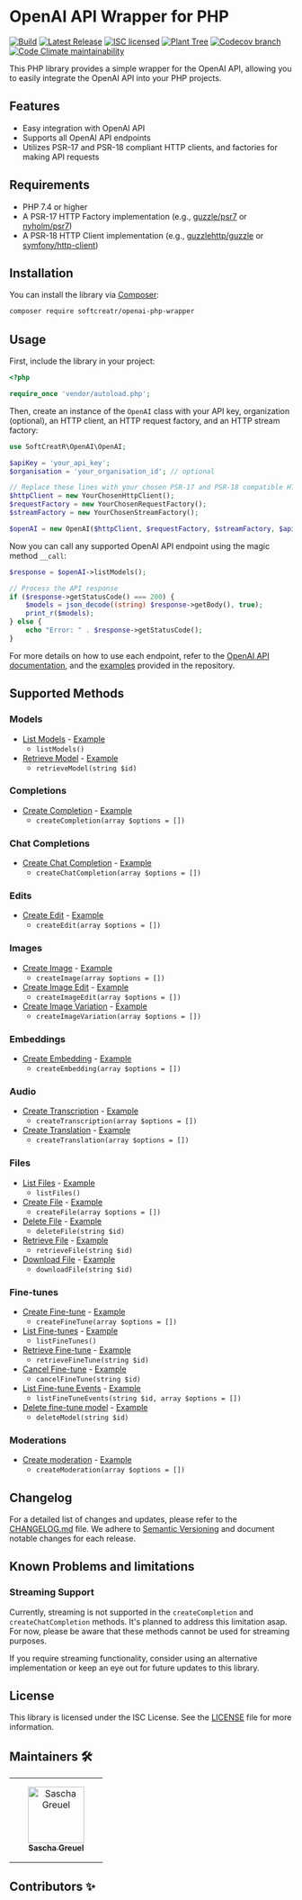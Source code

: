 # OpenAI API Wrapper for PHP

[![Build](https://img.shields.io/github/actions/workflow/status/SoftCreatR/php-openai-sdk/.github/workflows/create-release.yml?branch=main)](https://github.com/SoftCreatR/php-openai-sdk/actions/workflows/create-release.yml) [![Latest Release](https://img.shields.io/packagist/v/SoftCreatR/php-openai-sdk?color=blue&label=Latest%20Release)](https://packagist.org/packages/softcreatr/php-openai-sdk) [![ISC licensed](https://img.shields.io/badge/license-ISC-blue.svg)](./LICENSE.md) [![Plant Tree](https://img.shields.io/badge/dynamic/json?color=brightgreen&label=Plant%20Tree&query=%24.total&url=https%3A%2F%2Fpublic.offset.earth%2Fusers%2Fsoftcreatr%2Ftrees)](https://ecologi.com/softcreatr?r=61212ab3fc69b8eb8a2014f4) [![Codecov branch](https://img.shields.io/codecov/c/github/SoftCreatR/php-openai-sdk)](https://codecov.io/gh/SoftCreatR/php-openai-sdk) [![Code Climate maintainability](https://img.shields.io/codeclimate/maintainability-percentage/SoftCreatR/php-openai-sdk)](https://codeclimate.com/github/SoftCreatR/php-openai-sdk)

This PHP library provides a simple wrapper for the OpenAI API, allowing you to easily integrate the OpenAI API into your PHP projects.


## Features

-   Easy integration with OpenAI API
-   Supports all OpenAI API endpoints
-   Utilizes PSR-17 and PSR-18 compliant HTTP clients, and factories for making API requests

## Requirements

-   PHP 7.4 or higher
-   A PSR-17 HTTP Factory implementation (e.g., [guzzle/psr7](https://github.com/guzzle/psr7) or [nyholm/psr7](https://github.com/Nyholm/psr7))
-   A PSR-18 HTTP Client implementation (e.g., [guzzlehttp/guzzle](https://github.com/guzzle/guzzle) or [symfony/http-client](https://github.com/symfony/http-client))

## Installation

You can install the library via [Composer](https://getcomposer.org/):

```bash
composer require softcreatr/openai-php-wrapper
```

## Usage

First, include the library in your project:

```php
<?php

require_once 'vendor/autoload.php';
```

Then, create an instance of the `OpenAI` class with your API key, organization (optional), an HTTP client, an HTTP request factory, and an HTTP stream factory:

```php
use SoftCreatR\OpenAI\OpenAI;

$apiKey = 'your_api_key';
$organisation = 'your_organisation_id'; // optional

// Replace these lines with your chosen PSR-17 and PSR-18 compatible HTTP client and factories
$httpClient = new YourChosenHttpClient();
$requestFactory = new YourChosenRequestFactory();
$streamFactory = new YourChosenStreamFactory();

$openAI = new OpenAI($httpClient, $requestFactory, $streamFactory, $apiKey, $organisation);
```

Now you can call any supported OpenAI API endpoint using the magic method `__call`:

```php
$response = $openAI->listModels();

// Process the API response
if ($response->getStatusCode() === 200) {
    $models = json_decode((string) $response->getBody(), true);
    print_r($models);
} else {
    echo "Error: " . $response->getStatusCode();
}
```

For more details on how to use each endpoint, refer to the [OpenAI API documentation](https://platform.openai.com/docs/api-reference), and the [examples](https://github.com/SoftCreatR/php-openai-sdk/tree/main/examples) provided in the repository.

## Supported Methods

### Models
-   [List Models](https://platform.openai.com/docs/api-reference/models/list) - [Example](https://github.com/SoftCreatR/php-openai-sdk/blob/main/examples/models/listModels.php)
    -   `listModels()`
-   [Retrieve Model](https://platform.openai.com/docs/api-reference/models/retrieve) - [Example](https://github.com/SoftCreatR/php-openai-sdk/blob/main/examples/models/retrieveModel.php)
    -   `retrieveModel(string $id)`

### Completions
-   [Create Completion](https://platform.openai.com/docs/api-reference/completions/create) - [Example](https://github.com/SoftCreatR/php-openai-sdk/blob/main/examples/completions/createCompletion.php)
    -   `createCompletion(array $options = [])`

### Chat Completions
-   [Create Chat Completion](https://platform.openai.com/docs/api-reference/chat/create) - [Example](https://github.com/SoftCreatR/php-openai-sdk/blob/main/examples/chat/createChatCompletion.php)
    -   `createChatCompletion(array $options = [])`

### Edits
-   [Create Edit](https://platform.openai.com/docs/api-reference/edits/create) - [Example](https://github.com/SoftCreatR/php-openai-sdk/blob/main/examples/edits/createEdit.php)
    -   `createEdit(array $options = [])`

### Images
-   [Create Image](https://platform.openai.com/docs/api-reference/images/create) - [Example](https://github.com/SoftCreatR/php-openai-sdk/blob/main/examples/images/createImage.php)
    -   `createImage(array $options = [])`
-   [Create Image Edit](https://platform.openai.com/docs/api-reference/images/create-edit) - [Example](https://github.com/SoftCreatR/php-openai-sdk/blob/main/examples/images/createImageEdit.php)
    -   `createImageEdit(array $options = [])`
-   [Create Image Variation](https://platform.openai.com/docs/api-reference/images/create-variation) - [Example](https://github.com/SoftCreatR/php-openai-sdk/blob/main/examples/images/createImageVariation.php)
    -   `createImageVariation(array $options = [])`

### Embeddings
-   [Create Embedding](https://platform.openai.com/docs/api-reference/embeddings/create) - [Example](https://github.com/SoftCreatR/php-openai-sdk/blob/main/examples/embeddings/createEmbedding.php)
    -   `createEmbedding(array $options = [])`

### Audio
-   [Create Transcription](https://platform.openai.com/docs/api-reference/audio/create) - [Example](https://github.com/SoftCreatR/php-openai-sdk/blob/main/examples/audio/createTranscription.php)
    -   `createTranscription(array $options = [])`
-   [Create Translation](https://platform.openai.com/docs/api-reference/audio/create) - [Example](https://github.com/SoftCreatR/php-openai-sdk/blob/main/examples/audio/createTranslation.php)
    -   `createTranslation(array $options = [])`

### Files
-   [List Files](https://platform.openai.com/docs/api-reference/files/list) - [Example](https://github.com/SoftCreatR/php-openai-sdk/blob/main/examples/files/listFiles.php)
    -   `listFiles()`
-   [Create File](https://platform.openai.com/docs/api-reference/files/upload) - [Example](https://github.com/SoftCreatR/php-openai-sdk/blob/main/examples/files/createFile.php)
    -   `createFile(array $options = [])`
-   [Delete File](https://platform.openai.com/docs/api-reference/files/delete) - [Example](https://github.com/SoftCreatR/php-openai-sdk/blob/main/examples/files/deleteFile.php)
    -   `deleteFile(string $id)`
-   [Retrieve File](https://platform.openai.com/docs/api-reference/files/retrieve) - [Example](https://github.com/SoftCreatR/php-openai-sdk/blob/main/examples/files/retrieveFile.php)
    -   `retrieveFile(string $id)`
-   [Download File](https://platform.openai.com/docs/api-reference/files/retrieve-content) - [Example](https://github.com/SoftCreatR/php-openai-sdk/blob/main/examples/files/downloadFile.php)
    -   `downloadFile(string $id)`

### Fine-tunes
-   [Create Fine-tune](https://platform.openai.com/docs/api-reference/fine-tunes/create) - [Example](https://github.com/SoftCreatR/php-openai-sdk/blob/main/examples/fine-tunes/createFineTune.php)
    -   `createFineTune(array $options = [])`
-   [List Fine-tunes](https://platform.openai.com/docs/api-reference/fine-tunes/list) - [Example](https://github.com/SoftCreatR/php-openai-sdk/blob/main/examples/fine-tunes/listFineTunes.php)
    -   `listFineTunes()`
-   [Retrieve Fine-tune](https://platform.openai.com/docs/api-reference/fine-tunes/retrieve) - [Example](https://github.com/SoftCreatR/php-openai-sdk/blob/main/examples/fine-tunes/retrieveFineTune.php)
    -   `retrieveFineTune(string $id)`
-   [Cancel Fine-tune](https://platform.openai.com/docs/api-reference/fine-tunes/cancel) - [Example](https://github.com/SoftCreatR/php-openai-sdk/blob/main/examples/fine-tunes/cancelFineTune.php)
    -   `cancelFineTune(string $id)`
-   [List Fine-tune Events](https://platform.openai.com/docs/api-reference/fine-tunes/events) - [Example](https://github.com/SoftCreatR/php-openai-sdk/blob/main/examples/fine-tunes/listFineTuneEvents.php)
    -   `listFineTuneEvents(string $id, array $options = [])`
-   [Delete fine-tune model](https://platform.openai.com/docs/api-reference/fine-tunes/delete-model) - [Example](https://github.com/SoftCreatR/php-openai-sdk/blob/main/examples/fine-tunes/deleteModel.php)
    -   `deleteModel(string $id)`

### Moderations
-   [Create moderation](https://platform.openai.com/docs/api-reference/moderations/create) - [Example](https://github.com/SoftCreatR/php-openai-sdk/blob/main/examples/moderations/createModeration.php)
    -   `createModeration(array $options = [])`

## Changelog

For a detailed list of changes and updates, please refer to the [CHANGELOG.md](https://github.com/SoftCreatR/php-openai-sdk/blob/main/CHANGELOG.md) file. We adhere to [Semantic Versioning](https://semver.org/spec/v2.0.0.html) and document notable changes for each release.

## Known Problems and limitations

### Streaming Support
Currently, streaming is not supported in the `createCompletion` and `createChatCompletion` methods. It's planned to address this limitation asap. For now, please be aware that these methods cannot be used for streaming purposes.

If you require streaming functionality, consider using an alternative implementation or keep an eye out for future updates to this library.

## License

This library is licensed under the ISC License. See the [LICENSE](https://github.com/SoftCreatR/php-openai-sdk/blob/main/LICENSE.md) file for more information.

## Maintainers 🛠️

<table>
<tr>
    <td style="text-align:center;word-wrap:break-word;width:150px;height: 150px">
        <a href=https://github.com/SoftCreatR>
            <img src=https://avatars.githubusercontent.com/u/81188?v=4 width="100;" alt="Sascha Greuel"/>
            <br />
            <sub style="font-size:14px"><b>Sascha Greuel</b></sub>
        </a>
    </td>
</tr>
</table>

## Contributors ✨

<table>
<tr>
</tr>
</table>

